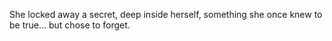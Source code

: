  She locked away a secret, deep inside herself, something she once knew to be true... but chose to forget.
